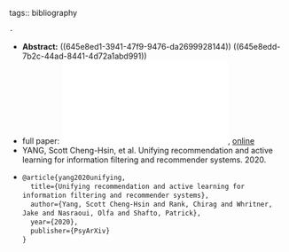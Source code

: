 tags:: bibliography

	-
- **Abstract:** ((645e8ed1-3941-47f9-9476-da2699928144)) ((645e8edd-7b2c-44ad-8441-4d72a1abd991))
- full paper: ![local copy](../assets/unifying-recommendation-and-active-learning_1683918506117_0.pdf), [online](https://psyarxiv.com/jqa83/)
- YANG, Scott Cheng-Hsin, et al. Unifying recommendation and active learning for information filtering and recommender systems. 2020.
- ```
  @article{yang2020unifying,
    title={Unifying recommendation and active learning for information filtering and recommender systems},
    author={Yang, Scott Cheng-Hsin and Rank, Chirag and Whritner, Jake and Nasraoui, Olfa and Shafto, Patrick},
    year={2020},
    publisher={PsyArXiv}
  }
  ```